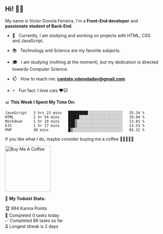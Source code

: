 <h2 align="left">Hi! 👋🏻</h2>  

<p align="left">
	My name is Victor Donola Ferreira, I'm a <strong>Front-End developer</strong> and <strong>passionate student of Back-End</strong>.
</p>

- 🔭 &nbsp; Currently, I am studying and working on projects with HTML, CSS and JavaScript.

- :books: &nbsp; Technology and Science are my favorite subjects.

- 🎓 &nbsp; I am studying (nothing at the moment), but my dedication is directed towards Computer Science.

- 📫 &nbsp; How to reach me: **contato.vdonoladev@gmail.com**

- ⚡️ &nbsp; Fun fact: I love cats ❤️🐱

📊 **This Week I Spent My Time On:**
<!--START_SECTION:waka-->
```text
JavaScript   3 hrs 23 mins   █████████░░░░░░░░░░░░░░░░   35.34 % 
HTML         1 hr 54 mins    █████░░░░░░░░░░░░░░░░░░░░   19.84 % 
Markdown     1 hr 19 mins    ███▒░░░░░░░░░░░░░░░░░░░░░   13.81 % 
EJS          1 hr 17 mins    ███▒░░░░░░░░░░░░░░░░░░░░░   13.53 % 
PHP          30 mins         █▒░░░░░░░░░░░░░░░░░░░░░░░   05.31 % 
```
<!--END_SECTION:waka-->

If you like what I do, maybe consider buying me a coffee 🥺👉🏻👈🏻

<a href="https://www.buymeacoffee.com/xuxuti" target="_blank"><img src="https://cdn.buymeacoffee.com/buttons/v2/default-red.png" alt="Buy Me A Coffee" width="150" ></a>

🚧 **My Todoist Stats:**
<!-- TODO-IST:START -->
🏆  994 Karma Points           
🌸  Completed 0 tasks today           
✅  Completed 86 tasks so far           
⏳  Longest streak is 2 days
<!-- TODO-IST:END -->
